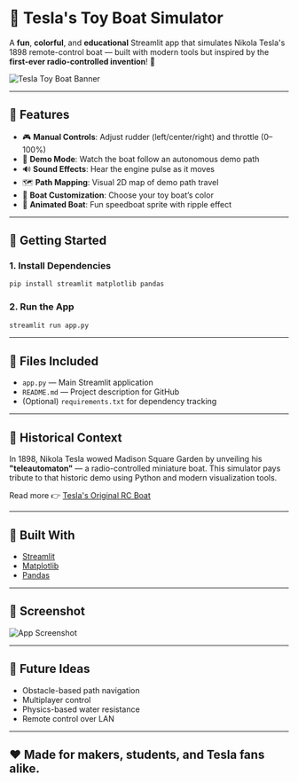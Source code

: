# 🚤 Tesla's Toy Boat Simulator

A **fun**, **colorful**, and **educational** Streamlit app that simulates Nikola Tesla's 1898 remote-control boat — built with modern tools but inspired by the **first-ever radio-controlled invention**! 📡

![Tesla Toy Boat Banner](https://upload.wikimedia.org/wikipedia/commons/3/30/Nikola_Tesla%27s_remote-controlled_boat_%28replica%29.jpg)

---

## 🌟 Features

- 🎮 **Manual Controls**: Adjust rudder (left/center/right) and throttle (0–100%)
- 🤖 **Demo Mode**: Watch the boat follow an autonomous demo path
- 🔊 **Sound Effects**: Hear the engine pulse as it moves
- 🗺️ **Path Mapping**: Visual 2D map of demo path travel
- 🎨 **Boat Customization**: Choose your toy boat’s color
- 🎥 **Animated Boat**: Fun speedboat sprite with ripple effect

---

## 🚀 Getting Started

### 1. Install Dependencies
```bash
pip install streamlit matplotlib pandas
```

### 2. Run the App
```bash
streamlit run app.py
```

---

## 📂 Files Included

- `app.py` — Main Streamlit application
- `README.md` — Project description for GitHub
- (Optional) `requirements.txt` for dependency tracking

---

## 📜 Historical Context

In 1898, Nikola Tesla wowed Madison Square Garden by unveiling his **"teleautomaton"** — a radio-controlled miniature boat. This simulator pays tribute to that historic demo using Python and modern visualization tools.

Read more 👉 [Tesla's Original RC Boat](https://www.engadget.com/2014-01-19-nikola-teslas-remote-control-boat.html)

---

## 🧠 Built With

- [Streamlit](https://streamlit.io)
- [Matplotlib](https://matplotlib.org)
- [Pandas](https://pandas.pydata.org)

---

## 📸 Screenshot

![App Screenshot](https://media.tenor.com/YKmM8xMTWEIAAAAi/speedboat.gif)

---

## 🔧 Future Ideas

- Obstacle-based path navigation
- Multiplayer control
- Physics-based water resistance
- Remote control over LAN

---

## ❤️ Made for makers, students, and Tesla fans alike.
